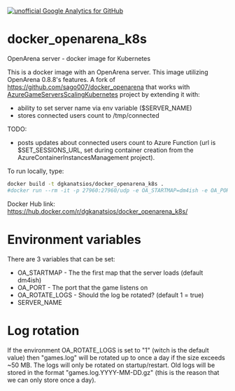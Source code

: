 [![unofficial Google Analytics for GitHub](https://gaforgithub.azurewebsites.net/api?repo=docker_openarena_k8s)](https://github.com/dgkanatsios/gaforgithub)
# docker_openarena_k8s
OpenArena server - docker image for Kubernetes

This is a docker image with an OpenArena server. This image utilizing OpenArena 0.8.8's features.
A fork of https://github.com/sago007/docker_openarena that works with [AzureGameServersScalingKubernetes](https://github.com/dgkanatsios/AzureGameServersScalingKubernetes) project by extending it with:

- ability to set server name via env variable ($SERVER_NAME)
- stores connected users count to /tmp/connected

TODO:

- posts updates about connected users count to Azure Function (url is $SET_SESSIONS_URL, set during container creation from the AzureContainerInstancesManagement project).

To run locally, type:

```bash
docker build -t dgkanatsios/docker_openarena_k8s .
#docker run --rm -it -p 27960:27960/udp -e OA_STARTMAP=dm4ish -e OA_PORT=27960 -e SET_SESSIONS_URL=https://teeworlds.azurewebsites.net/api/ACISetSessions?code=<KEY> -e RESOURCE_GROUP='openarena' -e CONTAINER_GROUP_NAME='openarenaserver1' --name openarenaserver1 -v PATH/TO/openarena_data:/data dgkanatsios/docker_openarena
```

Docker Hub link: https://hub.docker.com/r/dgkanatsios/docker_openarena_k8s/

# Environment variables
There are 3 variables that can be set:

 * OA_STARTMAP - The the first map that the server loads (default dm4ish)
 * OA_PORT - The port that the game listens on 
 * OA_ROTATE_LOGS - Should the log be rotated? (default 1 = true)
 * SERVER_NAME

# Log rotation
If the environment OA_ROTATE_LOGS is set to "1" (witch is the default value) then "games.log" will be rotated up to once a day if the size exceeds ~50 MB. The logs will only be rotated on startup/restart. Old logs will be stored in the format "games.log.YYYY-MM-DD.gz" (this is the reason that we can only store once a day).
